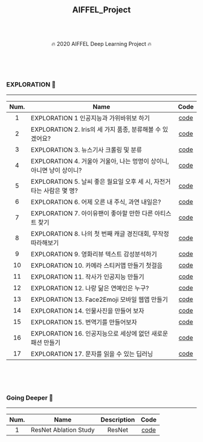 ## <p align="center"> AIFFEL_Project </p>

<br>
<br>

<p align="center"> 🔥 2020 AIFFEL Deep Learning Project 🔥</p>
<br>
<br>
<br>

### EXPLORATION 🚢
-----

| Num.|Name         |Code|
|:---:|---|:---:|
| 1 | EXPLORATION 1 인공지능과 가위바위보 하기 |[code](https://github.com/JaeHeee/AIFFEL_Project/blob/master/EXPLORATION/EXPLORATION%201.%20%EC%9D%B8%EA%B3%B5%EC%A7%80%EB%8A%A5%EA%B3%BC%20%EA%B0%80%EC%9C%84%EB%B0%94%EC%9C%84%EB%B3%B4%20%ED%95%98%EA%B8%B0.ipynb)|
| 2 | EXPLORATION 2. Iris의 세 가지 품종, 분류해볼 수 있겠어요? | [code](https://github.com/JaeHeee/AIFFEL_Project/blob/master/EXPLORATION/EXPLORATION%202.%20Iris%EC%9D%98%20%EC%84%B8%20%EA%B0%80%EC%A7%80%20%ED%92%88%EC%A2%85%2C%20%EB%B6%84%EB%A5%98%ED%95%B4%EB%B3%BC%20%EC%88%98%20%EC%9E%88%EA%B2%A0%EC%96%B4%EC%9A%94%3F.ipynb)|
| 3 | EXPLORATION 3. 뉴스기사 크롤링 및 분류 | [code](https://github.com/JaeHeee/AIFFEL_Project/blob/master/EXPLORATION/EXPLORATION%203.%20%EB%89%B4%EC%8A%A4%EA%B8%B0%EC%82%AC%20%ED%81%AC%EB%A1%A4%EB%A7%81%20%EB%B0%8F%20%EB%B6%84%EB%A5%98.ipynb)|
| 4 | EXPLORATION 4. 거울아 거울아, 나는 멍멍이 상이니, 아니면 냥이 상이니? | [code]((https://github.com/JaeHeee/AIFFEL_Project/blob/master/EXPLORATION/EXPLORATION%204.%20%EA%B1%B0%EC%9A%B8%EC%95%84%20%EA%B1%B0%EC%9A%B8%EC%95%84%2C%20%EB%82%98%EB%8A%94%20%EB%A9%8D%EB%A9%8D%EC%9D%B4%20%EC%83%81%EC%9D%B4%EB%8B%88%2C%20%EC%95%84%EB%8B%88%EB%A9%B4%20%EB%83%A5%EC%9D%B4%20%EC%83%81%EC%9D%B4%EB%8B%88%3F.ipynb))|
| 5 | EXPLORATION 5. 날씨 좋은 월요일 오후 세 시, 자전거 타는 사람은 몇 명? | [code]((https://github.com/JaeHeee/AIFFEL_Project/blob/master/EXPLORATION/EXPLORATION%205.%20%EB%82%A0%EC%94%A8%20%EC%A2%8B%EC%9D%80%20%EC%9B%94%EC%9A%94%EC%9D%BC%20%EC%98%A4%ED%9B%84%20%EC%84%B8%20%EC%8B%9C%2C%20%EC%9E%90%EC%A0%84%EA%B1%B0%20%ED%83%80%EB%8A%94%20%EC%82%AC%EB%9E%8C%EC%9D%80%20%EB%AA%87%20%EB%AA%85%3F.ipynb))|
| 6 | EXPLORATION 6. 어제 오른 내 주식, 과연 내일은? | [code](https://github.com/JaeHeee/AIFFEL_Project/blob/master/EXPLORATION/EXPLORATION%206.%20%EC%96%B4%EC%A0%9C%20%EC%98%A4%EB%A5%B8%20%EB%82%B4%20%EC%A3%BC%EC%8B%9D%2C%20%EA%B3%BC%EC%97%B0%20%EB%82%B4%EC%9D%BC%EC%9D%80%3F.ipynb)|
| 7 | EXPLORATION 7. 아이유팬이 좋아할 만한 다른 아티스트 찾기 | [code](https://github.com/JaeHeee/AIFFEL_Project/blob/master/EXPLORATION/EXPLORATION%207.%20%EC%95%84%EC%9D%B4%EC%9C%A0%ED%8C%AC%EC%9D%B4%20%EC%A2%8B%EC%95%84%ED%95%A0%20%EB%A7%8C%ED%95%9C%20%EB%8B%A4%EB%A5%B8%20%EC%95%84%ED%8B%B0%EC%8A%A4%ED%8A%B8%20%EC%B0%BE%EA%B8%B0.ipynb)|
| 8 | EXPLORATION 8. 나의 첫 번째 캐글 경진대회, 무작정 따라해보기 | [code](https://github.com/JaeHeee/AIFFEL_Project/blob/master/EXPLORATION/EXPLORATION%208.%20%EB%82%98%EC%9D%98%20%EC%B2%AB%20%EB%B2%88%EC%A7%B8%20%EC%BA%90%EA%B8%80%20%EA%B2%BD%EC%A7%84%EB%8C%80%ED%9A%8C%2C%20%EB%AC%B4%EC%9E%91%EC%A0%95%20%EB%94%B0%EB%9D%BC%ED%95%B4%EB%B3%B4%EA%B8%B0.ipynb)|
| 9 | EXPLORATION 9. 영화리뷰 텍스트 감성분석하기 | [code]((https://github.com/JaeHeee/AIFFEL_Project/blob/master/EXPLORATION/EXPLORATION%209.%20%EC%98%81%ED%99%94%EB%A6%AC%EB%B7%B0%20%ED%85%8D%EC%8A%A4%ED%8A%B8%20%EA%B0%90%EC%84%B1%EB%B6%84%EC%84%9D%ED%95%98%EA%B8%B0.ipynb))|
| 10 | EXPLORATION 10. 카메라 스티커앱 만들기 첫걸음 | [code](https://github.com/JaeHeee/AIFFEL_Project/blob/master/EXPLORATION/EXPLORATION%2010.%20%EC%B9%B4%EB%A9%94%EB%9D%BC%20%EC%8A%A4%ED%8B%B0%EC%BB%A4%EC%95%B1%20%EB%A7%8C%EB%93%A4%EA%B8%B0%20%EC%B2%AB%EA%B1%B8%EC%9D%8C.ipynb)|
| 11 | EXPLORATION 11. 작사가 인공지능 만들기 | [code](https://github.com/JaeHeee/AIFFEL_Project/blob/master/EXPLORATION/EXPLORATION%2011.%20%EC%9E%91%EC%82%AC%EA%B0%80%20%EC%9D%B8%EA%B3%B5%EC%A7%80%EB%8A%A5%20%EB%A7%8C%EB%93%A4%EA%B8%B0.ipynb)|
| 12 | EXPLORATION 12. 나랑 닮은 연예인은 누구? | [code](https://github.com/JaeHeee/AIFFEL_Project/blob/master/EXPLORATION/EXPLORATION%2012.%20%EB%82%98%EB%9E%91%20%EB%8B%AE%EC%9D%80%20%EC%97%B0%EC%98%88%EC%9D%B8%EC%9D%80%20%EB%88%84%EA%B5%AC%3F.ipynb)|
| 13 | EXPLORATION 13. Face2Emoji 모바일 웹앱 만들기 | [code](https://github.com/JaeHeee/AIFFEL_Project/blob/master/EXPLORATION/EXPLORATION%2013.%20Face2Emoji%20%EB%AA%A8%EB%B0%94%EC%9D%BC%20%EC%9B%B9%EC%95%B1%20%EB%A7%8C%EB%93%A4%EA%B8%B0.ipynb)|
| 14 | EXPLORATION 14. 인물사진을 만들어 보자 | [code](https://github.com/JaeHeee/AIFFEL_Project/blob/master/EXPLORATION/EXPLORATION%2014.%20%EC%9D%B8%EB%AC%BC%EC%82%AC%EC%A7%84%EC%9D%84%20%EB%A7%8C%EB%93%A4%EC%96%B4%20%EB%B3%B4%EC%9E%90.ipynb)|
| 15 | EXPLORATION 15. 번역기를 만들어보자 | [code](https://github.com/JaeHeee/AIFFEL_Project/blob/master/EXPLORATION/EXPLORATION%2015.%20%EB%B2%88%EC%97%AD%EA%B8%B0%EB%A5%BC%20%EB%A7%8C%EB%93%A4%EC%96%B4%EB%B3%B4%EC%9E%90.ipynb)|
| 16 | EXPLORATION 16. 인공지능으로 세상에 없던 새로운 패션 만들기 | [code](https://github.com/JaeHeee/AIFFEL_Project/blob/master/EXPLORATION/EXPLORATION%2016.%20%EC%9D%B8%EA%B3%B5%EC%A7%80%EB%8A%A5%EC%9C%BC%EB%A1%9C%20%EC%84%B8%EC%83%81%EC%97%90%20%EC%97%86%EB%8D%98%20%EC%83%88%EB%A1%9C%EC%9A%B4%20%ED%8C%A8%EC%85%98%20%EB%A7%8C%EB%93%A4%EA%B8%B0.ipynb)|
| 17 | EXPLORATION 17. 문자를 읽을 수 있는 딥러닝 | [code](https://github.com/JaeHeee/AIFFEL_Project/blob/master/EXPLORATION/EXPLORATION%2017.%20%EB%AC%B8%EC%9E%90%EB%A5%BC%20%EC%9D%BD%EC%9D%84%20%EC%88%98%20%EC%9E%88%EB%8A%94%20%EB%94%A5%EB%9F%AC%EB%8B%9D.ipynb)|


<br>
<br>
<br>

### Going Deeper 🚀
-----
| Num.|Name|Description|Code|
|:---:|---|:---:|:---:|
| 1 | ResNet Ablation Study | ResNet |[code](https://github.com/JaeHeee/AIFFEL_Project/blob/master/Going_Deeper/ResNet.ipynb)|







